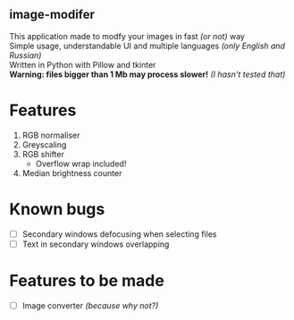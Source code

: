 ## image-modifer
This application made to modfy your images in fast _(or not)_ way<br >
Simple usage, understandable UI and multiple languages _(only English and Russian)_<br >
Written in Python with Pillow and tkinter<br >
**Warning: files bigger than 1 Mb may process slower!** _(I hasn't tested that)_<br >
# Features
1. RGB normaliser
2. Greyscaling
3. RGB shifter
   - Overflow wrap included!
4. Median brightness counter
# Known bugs
- [ ] Secondary windows defocusing when selecting files
- [ ] Text in secondary windows overlapping
# Features to be made
- [ ] Image converter _(because why not?)_
